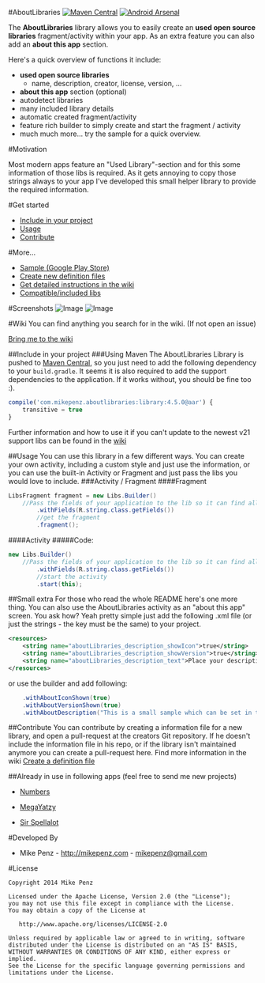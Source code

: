 #AboutLibraries  [![Maven Central](https://maven-badges.herokuapp.com/maven-central/com.mikepenz.aboutlibraries/library/badge.svg?style=flat)](https://maven-badges.herokuapp.com/maven-central/com.mikepenz.aboutlibraries/library) [![Android Arsenal](http://img.shields.io/badge/Android%20Arsenal-AboutLibraries-brightgreen.svg?style=flat)](http://android-arsenal.com/details/1/102)

The **AboutLibraries** library allows you to easily create an **used open source libraries** fragment/activity within your app. As an extra feature you can also add an **about this app** section. 

Here's a quick overview of functions it include:
- **used open source libraries**
	- name, description, creator, license, version, ...
- **about this app** section (optional)
- autodetect libraries
- many included library details
- automatic created fragment/activity
- feature rich builder to simply create and start the fragment / activity
- much much more... try the sample for a quick overview.

#Motivation

Most modern apps feature an "Used Library"-section and for this some information of those libs is required. As it gets annoying to copy those strings always to your app I've developed this small helper library to provide the required information.

#Get started
- [Include in your project](#include-in-your-project)
- [Usage](#usage)
- [Contribute](#contribute)

#More...
- [Sample (Google Play Store)](https://play.google.com/store/apps/details?id=com.mikepenz.aboutlibraries.sample)
- [Create new definition files](http://def-builder.mikepenz.com/)
- [Get detailed instructions in the wiki](https://github.com/mikepenz/AboutLibraries/wiki)
- [Compatible/included libs](https://github.com/mikepenz/AboutLibraries/wiki/Compatible-Libs)


#Screenshots
![Image](https://raw.githubusercontent.com/mikepenz/AboutLibraries/master/DEV/screenshots/screenshot1_small.png)
![Image](https://raw.githubusercontent.com/mikepenz/AboutLibraries/master/DEV/screenshots/screenshot2_small.png)


#Wiki
You can find anything you search for in the wiki. (If not open an issue)

[Bring me to the wiki](https://github.com/mikepenz/AboutLibraries/wiki)


##Include in your project
###Using Maven
The AboutLibraries Library is pushed to [Maven Central](http://search.maven.org/#search|ga|1|g%3A%22com.mikepenz.aboutlibraries%22), so you just need to add the following dependency to your `build.gradle`. It seems it is also required to add the support dependencies to the application. If it works without, you should be fine too :).

```javascript
compile('com.mikepenz.aboutlibraries:library:4.5.0@aar') {
	transitive = true
}
```

Further information and how to use it if you can't update to the newest v21 support libs can be found in the [wiki](https://github.com/mikepenz/AboutLibraries/wiki/HOWTO:-Include)


##Usage
You can use this library in a few different ways. You can create your own activity, including a custom style and just use the information, or you can use the built-in Activity or Fragment and just pass the libs you would love to include.
###Activity / Fragment
####Fragment
```java
LibsFragment fragment = new Libs.Builder()
	//Pass the fields of your application to the lib so it can find all external lib information
        .withFields(R.string.class.getFields())
        //get the fragment
        .fragment();
```
####Activity
#####Code:
```java
new Libs.Builder()
	//Pass the fields of your application to the lib so it can find all external lib information
        .withFields(R.string.class.getFields())
        //start the activity
        .start(this);
```

##Small extra
For those who read the whole README here's one more thing.
You can also use the AboutLibraries activity as an "about this app" screen. You ask how?
Yeah pretty simple just add the following .xml file (or just the strings - the key must be the same) to your project.

```xml
<resources>
    <string name="aboutLibraries_description_showIcon">true</string>
    <string name="aboutLibraries_description_showVersion">true</string>
    <string name="aboutLibraries_description_text">Place your description here :D</string>
</resources>
```
or use the builder and add following:
```java
	.withAboutIconShown(true)
	.withAboutVersionShown(true)
	.withAboutDescription("This is a small sample which can be set in the about my app description file.<br /><b>You can style this with html markup :D</b>")

```

##Contribute
You can contribute by creating a information file for a new library, and open a pull-request at the creators Git repository. If he doesn't include the information file in his repo, or if the library isn't maintained anymore you can create a pull-request here. Find more information in the wiki [Create a definition file](https://github.com/mikepenz/AboutLibraries/wiki/HOWTODEV:-Include-into-AboutLibraries)


##Already in use in following apps
(feel free to send me new projects)

* [Numbers](https://play.google.com/store/apps/details?id=com.tundem.numbersreloaded.free)
* [MegaYatzy](https://play.google.com/store/apps/details?id=com.tundem.yatzyTJ)

* [Sir Spellalot](https://play.google.com/store/apps/details?id=com.sirspellalot.app.android)


#Developed By

* Mike Penz - http://mikepenz.com - <mikepenz@gmail.com>


#License

    Copyright 2014 Mike Penz

    Licensed under the Apache License, Version 2.0 (the "License");
    you may not use this file except in compliance with the License.
    You may obtain a copy of the License at

       http://www.apache.org/licenses/LICENSE-2.0

    Unless required by applicable law or agreed to in writing, software
    distributed under the License is distributed on an "AS IS" BASIS,
    WITHOUT WARRANTIES OR CONDITIONS OF ANY KIND, either express or implied.
    See the License for the specific language governing permissions and
    limitations under the License.

